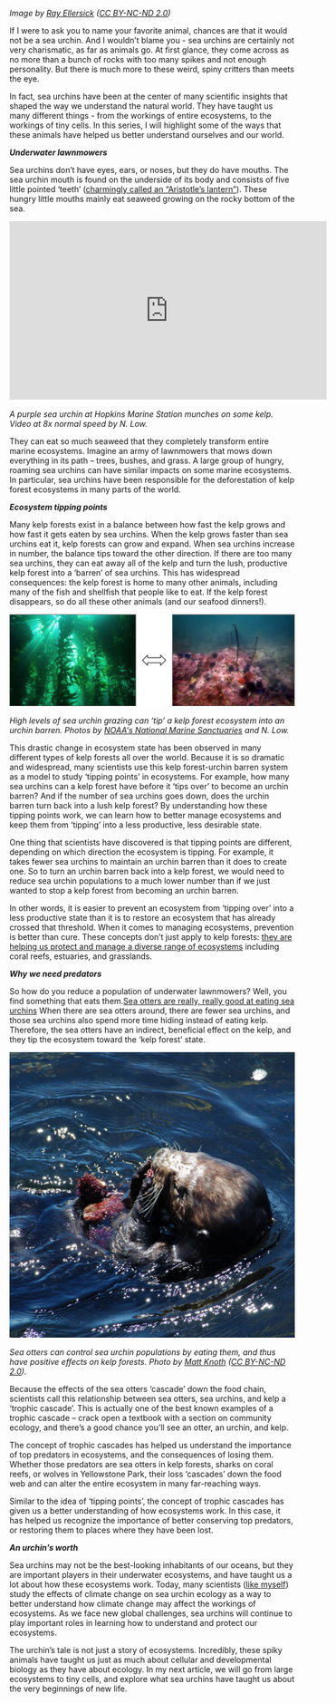 *Image by [Ray Ellersick](https://www.flickr.com/photos/rayellersick/6511456603/in/photolist-aVoVca-hkmZgW-5EMh9R-5BPhrk-2wes8o-fxdHVb-9SmNpU-4EE8Rx-ca7mrf-ca7G73-8fscHJ-4EUq2x-7pTy7J-2k5aRL-dtbF7A-n64yjF-pZcskJ-ca7mQC-ebj8de-ca7Gi5-zNjWkq-dpoiQE-dvLbAj-EdVZEE-yEFcx-4HiNAW-DHsndG-wdqYdR-HtFTtQ-4mojf6-weWi7V-bpjCr9-arYak1-8fseNY-dHgheU-aknqHj-8maFBp-cnikVd-jpApnM-nrdRk3-8KdPAx-cg4xwU-4EUdd2-oMzBpU-4LVwkn-5BTyE9-jorAG3-oWSm4s-dWnsBd-jorAzE) ([CC BY-NC-ND 2.0](https://creativecommons.org/licenses/by-nc-nd/2.0/))*

If I were to ask you to name your favorite animal, chances are that it would not be a sea urchin. And I wouldn’t blame you - sea urchins are certainly not very charismatic, as far as animals go. At first glance, they come across as no more than a bunch of rocks with too many spikes and not enough personality. But there is much more to these weird, spiny critters than meets the eye.

In fact, sea urchins have been at the center of many scientific insights that shaped the way we understand the natural world. They have taught us many different things - from the workings of entire ecosystems, to the workings of tiny cells. In this series, I will highlight some of the ways that these animals have helped us better understand ourselves and our world.


***Underwater lawnmowers***

Sea urchins don’t have eyes, ears, or noses, but they do have mouths. The sea urchin mouth is found on the underside of its body and consists of five little pointed ‘teeth’ ([charmingly called an “Aristotle’s lantern”](http://www.thelivingcoast.org/sea-urchins-teeth-and-aristotles-lantern/)). These hungry little mouths mainly eat seaweed growing on the rocky bottom of the sea.

<iframe width="560" height="315"
src="https://www.youtube.com/embed/uD7Vj6kKyjs?loop=1&playlist=uD7Vj6kKyjs"
frameborder="0" allowfullscreen></iframe>

*A purple sea urchin at Hopkins Marine Station munches on some kelp. Video at 8x normal speed by N. Low.*

They can eat so much seaweed that they completely transform entire marine ecosystems. Imagine an army of lawnmowers that mows down everything in its path – trees, bushes, and grass. A large group of hungry, roaming sea urchins can have similar impacts on some marine ecosystems. In particular, sea urchins have been responsible for the deforestation of kelp forest ecosystems in many parts of the world.


***Ecosystem tipping points***

Many kelp forests exist in a balance between how fast the kelp grows and how fast it gets eaten by sea urchins. When the kelp grows faster than sea urchins eat it, kelp forests can grow and expand. When sea urchins increase in number, the balance tips toward the other direction. If there are too many sea urchins, they can eat away all of the kelp and turn the lush, productive kelp forest into a ‘barren’ of sea urchins. This has widespread consequences: the kelp forest is home to many other animals, including many of the fish and shellfish that people like to eat. If the kelp forest disappears, so do all these other animals (and our seafood dinners!).

 ![A kelp forest and and urchin barren.](./images/kelpbarren.png)

*High levels of sea urchin grazing can ‘tip’ a kelp forest ecosystem into an urchin barren. Photos by [NOAA's National Marine Sanctuaries](https://www.flickr.com/photos/onms/26972424160/in/photolist-H6sHZS-7fas5P-Ho8UoQ) and N. Low.*

This drastic change in ecosystem state has been observed in many different types of kelp forests all over the world. Because it is so dramatic and widespread, many scientists use this kelp forest-urchin barren system as a model to study ‘tipping points’ in ecosystems. For example, how many sea urchins can a kelp forest have before it ‘tips over’ to become an urchin barren? And if the number of sea urchins goes down, does the urchin barren turn back into a lush kelp forest? By understanding how these tipping points work, we can learn how to better manage ecosystems and keep them from ‘tipping’ into a less productive, less desirable state.

One thing that scientists have discovered is that tipping points are different, depending on which direction the ecosystem is tipping.  For example, it takes fewer sea urchins to maintain an urchin barren than it does to create one. So to turn an urchin barren back into a kelp forest, we would need to reduce sea urchin populations to a much lower number than if we just wanted to stop a kelp forest from becoming an urchin barren.

In other words, it is easier to prevent an ecosystem from ‘tipping over’ into a less productive state than it is to restore an ecosystem that has already crossed that threshold. When it comes to managing ecosystems, prevention is better than cure. These concepts don’t just apply to kelp forests: [they are helping us protect and manage a diverse range of ecosystems](http://www.oceantippingpoints.org/) including coral reefs, estuaries, and grasslands.


***Why we need predators***

So how do you reduce a population of underwater lawnmowers? Well, you find something that eats them.[Sea otters are really, really good at eating sea urchins](https://www.youtube.com/watch?v=dEELVW0V6tg)
When there are sea otters around, there are fewer sea urchins, and those sea urchins also spend more time hiding instead of eating kelp. Therefore, the sea otters have an indirect, beneficial effect on the kelp, and they tip the ecosystem toward the ‘kelp forest’ state.


 ![Sea otter eating a sea urchin](./images/otterurchin.jpg)

*Sea otters can control sea urchin populations by eating them, and thus have positive effects on kelp forests. Photo by [Matt Knoth](https://www.flickr.com/photos/mattknoth/1066152486/in/photolist-pgx26g-ovS5q1-7rCGbY-4wMcJK-oYL59R-oYMjFU-F5FhrQ-85VMgb-4N4uEU-8rBrx3-4U4Cnu-DrSbH-4WvcE4-2CdiZq-8rBrqf-2XRzB4-5NPGTU-bjW8xd-6UUdZF-rbLJcR-3KEBaB-5BTzFG-5ia6ZM-oonRa4-rvKUGn-rKVm25-qRdmQS-rvCmkw-rNde38-rNdeRT-rN8evP-rN8dZP-rKVnHG) ([CC BY-NC-ND 2.0](https://creativecommons.org/licenses/by-nc-nd/2.0/)).*

Because the effects of the sea otters ‘cascade’ down the food chain, scientists call this relationship between sea otters, sea urchins, and kelp a ‘trophic cascade’.  This is actually one of the best known examples of a trophic cascade –  crack open a textbook with a section on community ecology, and there’s a good chance you’ll see an otter, an urchin, and kelp.

The concept of trophic cascades has helped us understand the importance of top predators in ecosystems, and the consequences of losing them. Whether those predators are sea otters in kelp forests, sharks on coral reefs, or wolves in Yellowstone Park, their loss ‘cascades’ down the food web and can alter the entire ecosystem in many far-reaching ways.

Similar to the idea of ‘tipping points’, the concept of trophic cascades has given us a better understanding of how ecosystems work. In this case, it has helped us recognize the importance of better conserving top predators, or restoring them to places where they have been lost.


***An urchin’s worth***

Sea urchins may not be the best-looking inhabitants of our oceans, but they are important players in their underwater ecosystems, and have taught us a lot about how these ecosystems work. Today, many scientists ([like myself](http://hopkinsmarinestation.stanford.edu/low)) study the effects of climate change on sea urchin ecology as a way to better understand how climate change may affect the workings of ecosystems. As we face new global challenges, sea urchins will continue to play important roles in learning how to understand and protect our ecosystems.

The urchin’s tale is not just a story of ecosystems. Incredibly, these spiky animals have taught us just as much about cellular and developmental biology as they have about ecology. In my next article, we will go from large ecosystems to tiny cells, and explore what sea urchins have taught us about the very beginnings of new life.
